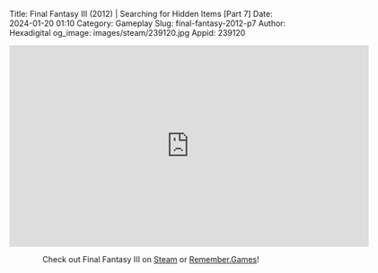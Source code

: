 Title: Final Fantasy III (2012) | Searching for Hidden Items [Part 7]
Date: 2024-01-20 01:10
Category: Gameplay
Slug: final-fantasy-2012-p7
Author: Hexadigital
og_image: images/steam/239120.jpg
Appid: 239120

<center><iframe src="https://www.youtube.com/embed/6295eVJMmys?feature=oembed" allow="accelerometer; autoplay; encrypted-media; gyroscope; picture-in-picture" width="640" height="360" frameborder="0"></iframe>

Check out Final Fantasy III on [Steam](https://store.steampowered.com/app/239120/?curator_clanid=34633900) or [Remember.Games](https://remember.games/game/1072/final-fantasy-iii/)!</center>
